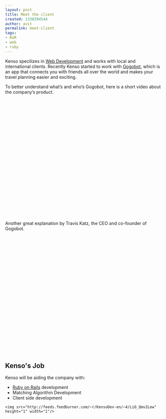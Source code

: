 ```yaml
---
layout: post
title: Meet the client
created: 1338394544
author: avit
permalink: meet-client
tags:
- RoR
- web
- ruby
---
```

<p>Kenso specilizes in <a href='http://www.kensodev.com' target='_blank' title='Web Development'>Web Development</a> and works with local and international clients. Recently Kenso started to work with <a href='http://www.gogobot.com/' target='_blank' title='Gogobot'>Gogobot</a>, which is an app that connects you with friends all over the world and makes your travel planning easier and exciting.</p>

<p>To better understand what’s and who’s Gogobot, here is a short video about the company’s product. <object height='390' width='640'><param name='movie' value='http://www.youtube.com/v/dBU8Smc22II?fs=1&hl=en_US' /><param name='allowFullScreen' value='true' /><param name='allowscriptaccess' value='always' /><embed allowfullscreen='true' allowscriptaccess='always' height='390' src='http://www.youtube.com/v/dBU8Smc22II?fs=1&hl=en_US' type='application/x-shockwave-flash' width='640' /></object></p>

<p>Another great explanation by Travis Katz, the CEO and co-founder of Gogobot. <object height='390' width='640'><param name='movie' value='http://www.youtube.com/v/AOoPV0SjIcg?fs=1&hl=en_US' /><param name='allowFullScreen' value='true' /><param name='allowscriptaccess' value='always' /><embed allowfullscreen='true' allowscriptaccess='always' height='390' src='http://www.youtube.com/v/AOoPV0SjIcg?fs=1&hl=en_US' type='application/x-shockwave-flash' width='640' /></object> <h2>Kenso's Job</h2> Kenso will be aiding the company with: <ul>
	<li><a href='http://www.kensodev.com/category/ruby-on-rails/' target='_blank' title='Ruby on Rails'>Ruby on Rails</a> development</li>
	<li>Matching Algorithm Development</li>
	<li>Client side development</li>
</ul></p>
      
    <img src="http://feeds.feedburner.com/~r/KensoDev-en/~4/LiO_Qmv2Lew" height="1" width="1"/>
